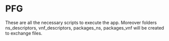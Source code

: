 # PFG
These are all the necessary scripts to execute the app. Moreover folders ns_descriptors, vnf_descriptors, packages_ns, packages_vnf will be created to exchange files.
